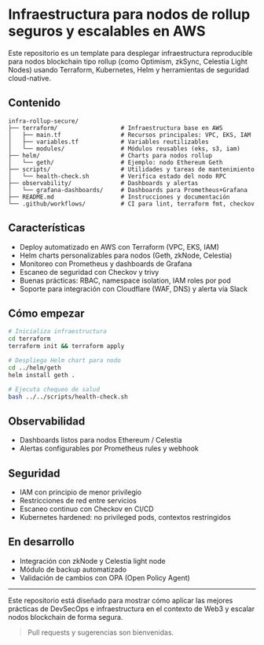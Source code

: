 # Infraestructura para nodos de rollup seguros y escalables en AWS

Este repositorio es un template para desplegar infraestructura reproducible para nodos blockchain tipo rollup (como Optimism, zkSync, Celestia Light Nodes) usando Terraform, Kubernetes, Helm y herramientas de seguridad cloud-native.

## Contenido

```
infra-rollup-secure/
├── terraform/                  # Infraestructura base en AWS
│   ├── main.tf                 # Recursos principales: VPC, EKS, IAM
│   ├── variables.tf            # Variables reutilizables
│   └── modules/                # Módulos reusables (eks, s3, iam)
├── helm/                       # Charts para nodos rollup
│   └── geth/                   # Ejemplo: nodo Ethereum Geth
├── scripts/                    # Utilidades y tareas de mantenimiento
│   └── health-check.sh         # Verifica estado del nodo RPC
├── observability/              # Dashboards y alertas
│   └── grafana-dashboards/     # Dashboards para Prometheus+Grafana
├── README.md                   # Instrucciones y documentación
└── .github/workflows/          # CI para lint, terraform fmt, checkov
```

## Características

- Deploy automatizado en AWS con Terraform (VPC, EKS, IAM)
- Helm charts personalizables para nodos (Geth, zkNode, Celestia)
- Monitoreo con Prometheus y dashboards de Grafana
- Escaneo de seguridad con Checkov y trivy
- Buenas prácticas: RBAC, namespace isolation, IAM roles por pod
- Soporte para integración con Cloudflare (WAF, DNS) y alerta vía Slack

## Cómo empezar

```bash
# Inicializa infraestructura
cd terraform
terraform init && terraform apply

# Despliega Helm chart para nodo
cd ../helm/geth
helm install geth .

# Ejecuta chequeo de salud
bash ../../scripts/health-check.sh
```

## Observabilidad
- Dashboards listos para nodos Ethereum / Celestia
- Alertas configurables por Prometheus rules y webhook

## Seguridad
- IAM con principio de menor privilegio
- Restricciones de red entre servicios
- Escaneo continuo con Checkov en CI/CD
- Kubernetes hardened: no privileged pods, contextos restringidos

## En desarrollo
- Integración con zkNode y Celestia light node
- Módulo de backup automatizado
- Validación de cambios con OPA (Open Policy Agent)

---

Este repositorio está diseñado para mostrar cómo aplicar las mejores prácticas de DevSecOps e infraestructura en el contexto de Web3 y escalar nodos blockchain de forma segura.

> Pull requests y sugerencias son bienvenidas.
